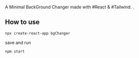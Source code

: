 A Minimal BackGround Changer made with #React & #Tailwind.
.

## How to use

```bash
npx create-react-app bgChanger
```

save and run

```bash
npm start
```
